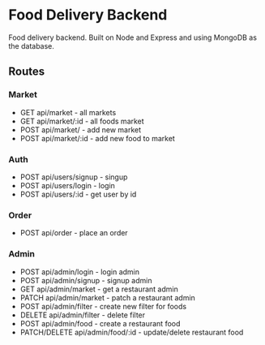 # Food Delivery Backend

Food delivery backend. Built on Node and Express and using MongoDB as the database.

## Routes
### Market
- GET api/market - all markets
- GET api/market/:id - all foods market
- POST api/market/ - add new market
- POST api/market/:id - add new food to market

### Auth
- POST api/users/signup - singup
- POST api/users/login - login
- POST api/users/:id - get user by id

### Order
- POST api/order - place an order

### Admin
- POST api/admin/login - login admin
- POST api/admin/signup - signup admin
- GET api/admin/market - get a restaurant admin
- PATCH api/admin/market - patch a restaurant admin
- POST api/admin/filter - create new filter for foods
- DELETE api/admin/filter - delete filter
- POST api/admin/food - create a restaurant food
- PATCH/DELETE api/admin/food/:id - update/delete restaurant food
